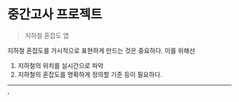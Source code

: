 # 중간고사 프로젝트

>지하철 혼잡도 앱

지하철 혼잡도를 가시적으로 표현하게 만드는 것은 중요하다.
이를 위해선
1. 지하철의 위치를 실시간으로 파악
2. 지하철의 혼잡도를 명확하게 정의할 기준
등이 필요하다.
--------------------------
' 


